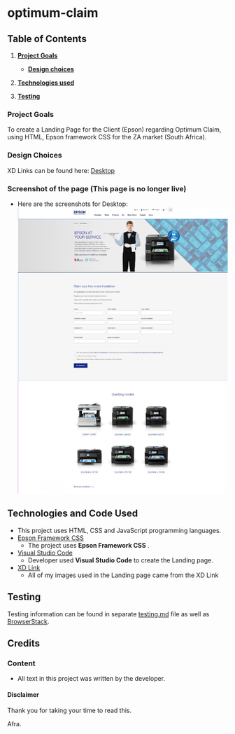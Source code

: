 # optimum-claim

## Table of Contents
1.  [**Project Goals**](#project-goals)
    - [**Design choices**](#design-choices)

2. [**Technologies used**](#technologies-used)

3. [**Testing**](#testing)


### Project Goals

To create a Landing Page for the Client (Epson) regarding Optimum Claim, using HTML, Epson framework CSS for the ZA market (South Africa). 

### Design Choices

XD Links can be found here:
<a href="https://xd.adobe.com/view/b0ff21cd-38bc-4b40-a77d-329b384bf013-e5ac/specs/?featureset=fullscreenScaleToFit" target="_blank">Desktop</a>


### Screenshot of the page (This page is no longer live)
- Here are the screenshots for Desktop: 
    <div align="center">
    <img src="images/screenshot-one-section.png" alt="Screenshot"><br>
    </div>


## Technologies and Code Used

- This project uses HTML, CSS and JavaScript programming languages.
- [Epson Framework CSS](https://www.epson.co.uk/)
    - The project uses **Epson Framework CSS** .
- [Visual Studio Code](https://code.visualstudio.com/) 
    - Developer used **Visual Studio Code** to create the Landing page. 
- [XD Link](https://helpx.adobe.com/xd/help/share-designs-prototypes.html)
    - All of my images used in the Landing page came from the XD Link

## Testing 

Testing information can be found in separate [testing.md](testing.md) file as well as [BrowserStack](https://www.browserstack.com). 

## Credits

### Content

- All text in this project was written by the developer.

#### Disclaimer

Thank you for taking your time to read this. 

Afra. 